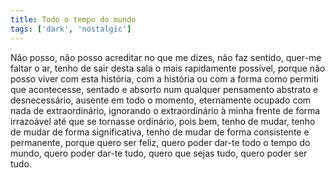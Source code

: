 ```yaml
---
title: Todo o tempo do mundo
tags: ['dark', 'nostalgic']
---
```


Não posso, não posso acreditar no que me dizes, não faz sentido, quer-me faltar o ar, tenho de sair desta sala o mais rapidamente possível, porque não posso viver com esta história, com a história ou com a forma como permiti que acontecesse, sentado e absorto num qualquer pensamento abstrato e desnecessário, ausente em todo o momento, eternamente ocupado com nada de extraordinário, ignorando o extraordinário à minha frente de forma irrazoável até que se tornasse ordinário, pois bem, tenho de mudar, tenho de mudar de forma significativa, tenho de mudar de forma consistente e permanente, porque quero ser feliz, quero poder dar-te todo o tempo do mundo, quero poder dar-te tudo, quero que sejas tudo, quero poder ser tudo.
